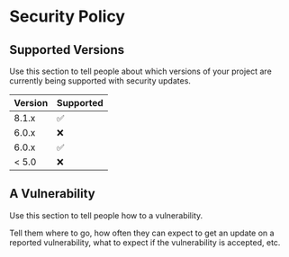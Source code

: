 # Security Policy

## Supported Versions

Use this section to tell people about which versions of your project are
currently being supported with security updates.

| Version | Supported          |
| ------- | ------------------ |
| 8.1.x   | :white_check_mark: |
| 6.0.x   | :x:                |
| 6.0.x   | :white_check_mark: |
| < 5.0   | :x:                |

## A Vulnerability

Use this section to tell people how to a vulnerability.

Tell them where to go, how often they can expect to get an update on a
reported vulnerability, what to expect if the vulnerability is accepted, etc.
